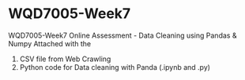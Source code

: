 # WQD7005-Week7
WQD7005-Week7 Online Assessment - Data Cleaning using Pandas &amp; Numpy
Attached with the 
1. CSV file from Web Crawling
2. Python code for Data cleaning with Panda (.ipynb and .py)
